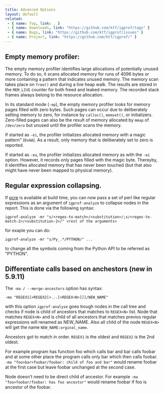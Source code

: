 ```yaml
---
title: Advanced Options
layout: default
related:
 - { name: Top, link: . }
 - { name: Downloads, link: "https://github.com/ktf/igprof/tags" }
 - { name: Bugs, link: "https://github.com/ktf/igprof/issues" }
 - { name: Project, link: "https://github.com/ktf/igprof/" }
---
```

## Empty memory profiler:

The empty memory profiler identifies large allocations of potentially unused
memory. To do so, it scans allocated memory for runs of 4096 bytes or more
containing a pattern that indicates unused memory. The memory scan takes place
on `free()` and during a live heap walk. The results are stored in the `MEM_LIVE`
counter for both freed and leaked memory. The recorded stack frames always
belong to the resource allocation.

In its standard mode (`-ep`), the empty memory profiler looks for memory pages
filled with zero bytes. Such pages can occur due to deliberately setting memory
to zero, for instance by `calloc()`, `memset()`, or initializers. Zero-filled
pages can also be the result of memory allocated by `mmap` of `/dev/zero` but
unused until the profiler scans the memory.

If started as `-ei`, the profiler initializes allocated memory with a magic
pattern" (`0xAA`). As a result, only memory that is deliberately set to zero is
reported.

If started as `-eu`, the profiler initializes allocated memory as with the `-ei`
option. However, it records only pages filled with the magic byte. Thereyby, it
identifies allocated memory that has never been touched (but that also might
have never been mapped to physical memory).

## Regular expression collapsing.

If [pcre](http://www.pcre.org) is available at build time, you can now pass a
set of perl like regular expressions as an argument of `igprof-analyze` to
collapse nodes in the report. This is done via the following syntax:

    igprof-analyze -mr "s/<regex-to-match>/<substitution>/;s/<regex-to-match-2>/<substitution-2>/" <rest of the arguments>

for exaple you can do:
    
    igprof-analyze -mr "s/Py_.*/PYTHON/" ...

to change all the symbols coming from the Python API to be referred as
"PYTHON".

## Differentiate calls based on anchestors (new in 5.9.11)

The `-ma / --merge-ancestors` option has syntax:

    -ma "REGEX1[>REGEX2[>...[>REGEX<N>]]]/NEW_NAME"

with this option `igprof-analyse` goes trough nodes in the call tree and checks
if node is child of ancestors that matches to `REGEX<N>` list.  Node that
matches `REGEX<N>` and is child of all ancestors that matches previos regular
expressions will renamed as NEW_NAME. Also all child of the node `REGEX<N>` will
get the name `NEW_NAME:orginal_name`.

Ancestors got to match in order. `REGEX1` is the oldest and `REGEX2` is the 2nd
oldest.

For example program has function foo which calls bar and bar calls foobar and
at some other place the program calls only bar which then calls foobar.
`-ma "foo>bar>foobar/foobar: child of foo and bar"` would rename foobar at
the first case but leave foobar unchanged at the second case.

Node doesn't need to be direct child of ancestor. For example `-ma
"foo>foobar/foobar: has foo ancestor"` would rename foobar if foo is ancestor of
the foobar.
